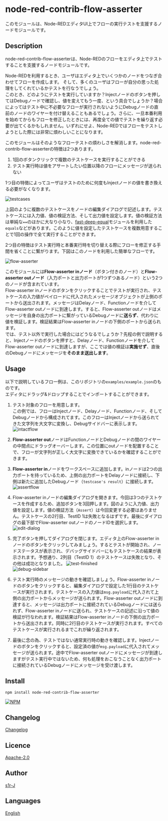 node-red-contrib-flow-asserter
====

このモジュールは、Node-REDエディタUI上でフローの実行テストを支援するノードモジュールです。

## Description

node-red-contrib-flow-asserterは、Node-REDのフローをエディタ上でテストすることを支援するノードモジュールです。

Node-REDを利用するとき、ユーザはエディタ上でいくつかのノードをつなぎ合わせてフローを作成します。
そして、多くのユーザはフローが自分の思った処理をしてくれているかテストを行なうでしょう。  
このとき、どのようにテストを実行していますか？Injectノードのボタンを押してはDebugノードで確認し、値を変えてもう一度、という具合でしょうか？場合によってはテスト中に不必要なフローが実行されないようにDebugノードの直前のノードのワイヤーを付け替えることもあるでしょう。さらに、一旦本番利用を始めてからもフローを修正したときには、再度全ての値でテストを繰り返す必要が出てくるかもしれません。いずれにせよ、Node-REDではフローをテストしようとした際には非常に煩わしいことになります。

このモジュールはそのようなフローテストの煩わしさを解消します。node-red-contrib-flow-asserterの特徴は2つあります。

1. 1回のボタンクリックで複数のテストケースを実行することができる
2. テスト実行時は値をアサートしたい位置以降のフローにメッセージが送られない

1つ目の特徴によってユーザはテストのために何度もInjectノードの値を書き換える必要がなくなります。

![testcases](./images/testcases.png)

上図のように複数のテストケースをノードの編集ダイアログで記述します。テストケースには入力値、値の検証方法、そして出力値を設定します。値の検証方法は単純な`==`のほかに大なり小なり、[fast-deep-equal](https://www.npmjs.com/package/fast-deep-equal)モジュールを利用した`equals`などがあります。このように値を設定したテストケースを複数用意することで1回の操作で全て実行することができます。

2つ目の特徴はテスト実行時と本番実行時を切り替える際にフローを修正する手間を省くことに繋がります。下図はこのノードを利用した簡単なフローです。

![flow-asserter](./images/assertflow.png)

このモジュールには**Flow-asserter inノード**（ボタン付きのノード）と**Flow-asserter outノード**（入力ポートと出力ポートが1つずつあるノード）という2つのノードが含まれています。  
Flow-asserter inノードのボタンをクリックすることでテストが実行され、テストケースの入力値がペイロードに代入されたメッセージオブジェクトが上側のポートから送出されます。メッセージはDelayノード、Functionノードを介してFlow-asserter outノードに到達します。すると、Flow-asserter outノードはメッセージを自身の出力ポートに繋がっているDebugノードに**送らず**、代わりに値を検証します。検証結果はFlow-asserter inノードの下側のポートから送られます。  
では、テスト以外で実行した場合にはどうなるでしょうか？先程の例で説明すると、Injectノードのボタンを押すと、Delayノード、Functionノードを介してFlow-asserter outノードに到達しますが、ここでは値の検証は**実施せず**、直後のDebugノードにメッセージを**そのまま送出します**。

## Usage

以下で説明しているフロー例は、このリポジトリの`examples/example.json`のものです。  
エディタにドラッグ&ドロップすることでインポートすることができます。

1. テスト対象のフローを用意します。  
この例では、フローはInjectノード、Delayノード、Functionノード、そしてDebugノードから構成されてます。このフローはInjectノードから送られてきた文字列を大文字に変換し、Debugサイドバーに表示します。
![intactflow](./images/intactflow.png)

1. **Flow-asserter out**ノードはFunctionノードとDebugノードの間のワイヤーの中間点にドラッグオーバーします。この位置にoutノードを配置することで、フローが文字列が正しく大文字に変換できているかを確認することができます。

1. **Flow-asserter in**ノードをワークスペースに追加します。inノードは2つの出力ポートを持っているため、上側の出力ポートをDelayノードに接続し、下側は新たに追加したDebugノード（`testcase's result`）に接続します。
![assertflow](./images/assertflow.png)

1. Flow-asserter inノードの編集ダイアログを開きます。今回は3つのテストケースを作成するため、追加ボタンを3回押します。図のように入力値、出力値を設定します。値の検証方法（`Assert`）は今回変更する必要はありません。テストケースの2行目、TestID 1は失敗となるはずです。最後にダイアログの最下部でFlow-asserter outノードのノードIDを選択します。
![edit-dialog](./images/dialog.png)

1. 完了ボタンを押してダイアログを閉じます。エディタ上のFlow-asserter inノードのボタンをクリックしてみましょう。するとテストが開始され、ノードステータスが表示され、デバッグサイドバーにもテストケースの結果が表示されます。予想通り、2列目（TestID 1）のテストケースは失敗となり、その他は成功となりました。
![test-finished](./images/statusfinish.png)  
![debug-sidebar](./images/debugsidebar.png)

1. テスト実行時のメッセージの動きを確認しましょう。Flow-asserter inノードのボタンをクリックすると、編集ダイアログで設定した1行目のテストケースが実行されます。テストケースの入力値は`msg.payload`に代入されて上側の出力ポートからメッセージが送られます。Flow-asserter outノードに到達すると、メッセージは出力ポートに接続されているDebugノードには送られず、Flow-asserter inノードに送られ、テストケースの記述に沿って値の検証が行なわれます。検証結果はFlow-asserter inノードの下側の出力ポートから送出されます。同時に2行目のテストケースが実行されます。すべてのテストケースが実行されるまでこれが繰り返されます。

1. 最後に念の為、テストではない通常実行時の動きを確認します。Injectノードのボタンをクリックすると、設定済の値が`msg.payload`に代入されてメッセージが送られます。途中でFlow-asserter outノードにメッセージが到達しますがテスト実行中ではないため、何も処理をおこなうことなく出力ポートに接続されているDebugノードにメッセージを受け渡します。

## Install

```
npm install node-red-contrib-flow-asserter
```

[![NPM](https://nodei.co/npm/node-red-contrib-flow-asserter.png)](https://nodei.co/npm/node-red-contrib-flow-asserter/)

## Changelog

[Changelog](https://github.com/s1r-J/node-red-contrib-flow-asserter/blob/master/CHANGELOG.md)

## Licence

[Apache-2.0](http://www.apache.org/licenses/LICENSE-2.0.html)

## Author

[s1r-J](https://github.com/s1r-J)

## Languages

[English](./README.md)
